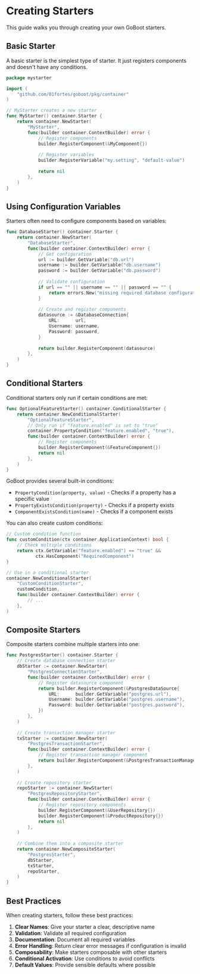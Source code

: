 # Creating Starters

This guide walks you through creating your own GoBoot starters.

## Basic Starter

A basic starter is the simplest type of starter. It just registers components and doesn't have any conditions.

```go
package mystarter

import (
    "github.com/01fortes/goboot/pkg/container"
)

// MyStarter creates a new starter
func MyStarter() container.Starter {
    return container.NewStarter(
        "MyStarter",
        func(builder container.ContextBuilder) error {
            // Register components
            builder.RegisterComponent(&MyComponent{})
            
            // Register variables
            builder.RegisterVariable("my.setting", "default-value")
            
            return nil
        },
    )
}
```

## Using Configuration Variables

Starters often need to configure components based on variables:

```go
func DatabaseStarter() container.Starter {
    return container.NewStarter(
        "DatabaseStarter",
        func(builder container.ContextBuilder) error {
            // Get configuration
            url := builder.GetVariable("db.url")
            username := builder.GetVariable("db.username")
            password := builder.GetVariable("db.password")
            
            // Validate configuration
            if url == "" || username == "" || password == "" {
                return errors.New("missing required database configuration")
            }
            
            // Create and register components
            datasource := &DatabaseConnection{
                URL:      url,
                Username: username,
                Password: password,
            }
            
            return builder.RegisterComponent(datasource)
        },
    )
}
```

## Conditional Starters

Conditional starters only run if certain conditions are met:

```go
func OptionalFeatureStarter() container.ConditionalStarter {
    return container.NewConditionalStarter(
        "OptionalFeatureStarter",
        // Only run if "feature.enabled" is set to "true"
        container.PropertyCondition("feature.enabled", "true"),
        func(builder container.ContextBuilder) error {
            // Register components
            builder.RegisterComponent(&FeatureComponent{})
            return nil
        },
    )
}
```

GoBoot provides several built-in conditions:

- `PropertyCondition(property, value)` - Checks if a property has a specific value
- `PropertyExistsCondition(property)` - Checks if a property exists
- `ComponentExistsCondition(name)` - Checks if a component exists

You can also create custom conditions:

```go
// Custom condition function
func customCondition(ctx container.ApplicationContext) bool {
    // Check multiple conditions
    return ctx.GetVariable("feature.enabled") == "true" && 
           ctx.HasComponent("RequiredComponent")
}

// Use in a conditional starter
container.NewConditionalStarter(
    "CustomConditionStarter",
    customCondition,
    func(builder container.ContextBuilder) error {
        // ...
    },
)
```

## Composite Starters

Composite starters combine multiple starters into one:

```go
func PostgresStarter() container.Starter {
    // Create database connection starter
    dbStarter := container.NewStarter(
        "PostgresConnectionStarter",
        func(builder container.ContextBuilder) error {
            // Register datasource component
            return builder.RegisterComponent(&PostgresDataSource{
                URL:      builder.GetVariable("postgres.url"),
                Username: builder.GetVariable("postgres.username"),
                Password: builder.GetVariable("postgres.password"),
            })
        },
    )
    
    // Create transaction manager starter
    txStarter := container.NewStarter(
        "PostgresTransactionStarter",
        func(builder container.ContextBuilder) error {
            // Register transaction manager component
            return builder.RegisterComponent(&PostgresTransactionManager{})
        },
    )
    
    // Create repository starter
    repoStarter := container.NewStarter(
        "PostgresRepositoryStarter",
        func(builder container.ContextBuilder) error {
            // Register repository components
            builder.RegisterComponent(&UserRepository{})
            builder.RegisterComponent(&ProductRepository{})
            return nil
        },
    )
    
    // Combine them into a composite starter
    return container.NewCompositeStarter(
        "PostgresStarter",
        dbStarter,
        txStarter,
        repoStarter,
    )
}
```

## Best Practices

When creating starters, follow these best practices:

1. **Clear Names**: Give your starter a clear, descriptive name
2. **Validation**: Validate all required configuration
3. **Documentation**: Document all required variables
4. **Error Handling**: Return clear error messages if configuration is invalid
5. **Composability**: Make starters composable with other starters
6. **Conditional Activation**: Use conditions to avoid conflicts
7. **Default Values**: Provide sensible defaults where possible